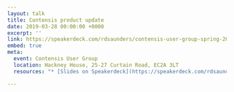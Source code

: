 ```yaml
---
layout: talk
title: Contensis product update
date: 2019-03-28 00:00:00 +0000
excerpt: ''
link: https://speakerdeck.com/rdsaunders/contensis-user-group-spring-2019
embed: true
meta:
  event: Contensis User Group
  location: Hackney House, 25-27 Curtain Road, EC2A 3LT
  resources: "* [Slides on Speakerdeck](https://speakerdeck.com/rdsaunders/contensis-user-group-spring-2019)"

---
```

